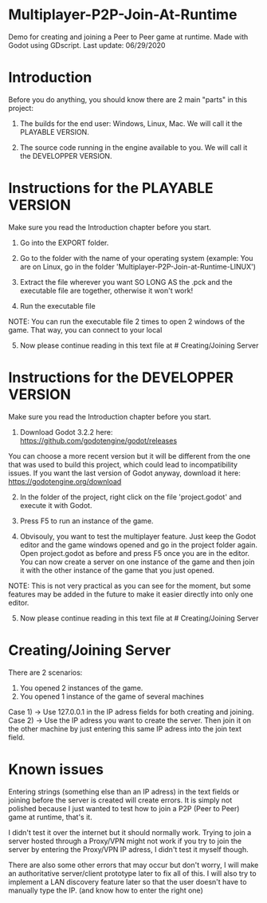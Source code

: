 # Multiplayer-P2P-Join-At-Runtime

Demo for creating and joining a Peer to Peer game at runtime. Made with Godot using GDscript. Last update: 06/29/2020



# Introduction

Before you do anything, you should know there are 2 main "parts" in this project:

1) The builds for the end user: Windows, Linux, Mac. We will call it the PLAYABLE VERSION.

2) The source code running in the engine available to you. We will call it the DEVELOPPER VERSION.




# Instructions for the PLAYABLE VERSION

Make sure you read the Introduction chapter before you start.

1) Go into the EXPORT folder.

2) Go to the folder with the name of your operating system (example: You are on Linux, go in the folder 'Multiplayer-P2P-Join-at-Runtime-LINUX')

3) Extract the file wherever you want SO LONG AS the .pck and the executable file are together, otherwise it won't work!

4) Run the executable file

NOTE:
You can run the executable file 2 times to open 2 windows of the game.
That way, you can connect to your local

5) Now please continue reading in this text file at # Creating/Joining Server




# Instructions for the DEVELOPPER VERSION

Make sure you read the Introduction chapter before you start.

1) Download Godot 3.2.2 here: https://github.com/godotengine/godot/releases

You can choose a more recent version but it will be different from the one that was used to build this project, which could lead to incompatibility issues. If you want the last version of Godot anyway, download it here: https://godotengine.org/download

2) In the folder of the project, right click on the file 'project.godot' and execute it with Godot.

3) Press F5 to run an instance of the game.

4) Obvisouly, you want to test the multiplayer feature.
Just keep the Godot editor and the game windows opened and go in the project folder again. Open project.godot as before and press F5 once you are in the editor.
You can now create a server on one instance of the game and then join it with the other instance of the game that you just opened.

NOTE:
This is not very practical as you can see for the moment, but some features may be added in the future to make it easier directly into only one editor.

5) Now please continue reading in this text file at # Creating/Joining Server


# Creating/Joining Server

There are 2 scenarios:

1) You opened 2 instances of the game.
2) You opened 1 instance of the game of several machines

Case 1) -> Use 127.0.0.1 in the IP adress fields for both creating and joining.
Case 2) -> Use the IP adress you want to create the server. Then join it on the other machine by just entering this same IP adress into the join text field.




# Known issues

Entering strings (something else than an IP adress) in the text fields or joining before the server is created will create errors.
It is simply not polished because I just wanted to test how to join a P2P (Peer to Peer) game at runtime, that's it.

I didn't test it over the internet but it should normally work. Trying to join a server hosted through a Proxy/VPN might not work if you try to join the server by entering the Proxy/VPN IP adress, I didn't test it myself though.

There are also some other errors that may occur but don't worry, I will make an authoritative server/client prototype later to fix all of this.
I will also try to implement a LAN discovery feature later so that the user doesn't have to manually type the IP. (and know how to enter the right one)
